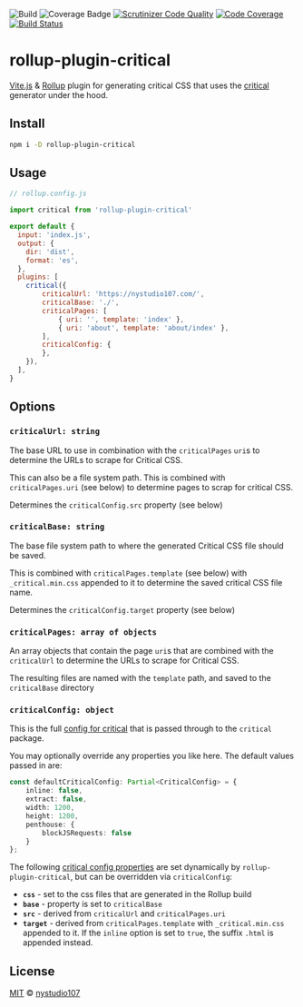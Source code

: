 ![Build](https://github.com/nystudio107/rollup-plugin-critical/actions/workflows/node.js.yml/badge.svg)
![Coverage Badge](https://img.shields.io/endpoint?url=https://gist.githubusercontent.com/khalwat/550f6ee414a26e0c8eae7cb6af3c214e/raw/rollup-plugin-critical__heads_master.json)
[![Scrutinizer Code Quality](https://scrutinizer-ci.com/g/nystudio107/rollup-plugin-critical/badges/quality-score.png?b=master)](https://scrutinizer-ci.com/g/nystudio107/rollup-plugin-critical/?branch=master)
[![Code Coverage](https://scrutinizer-ci.com/g/nystudio107/rollup-plugin-critical/badges/coverage.png?b=master)](https://scrutinizer-ci.com/g/nystudio107/rollup-plugin-critical/?branch=master)
[![Build Status](https://scrutinizer-ci.com/g/nystudio107/rollup-plugin-critical/badges/build.png?b=master)](https://scrutinizer-ci.com/g/nystudio107/rollup-plugin-critical/build-status/master)

# rollup-plugin-critical

[Vite.js](https://vitejs.dev/) & [Rollup](https://rollupjs.org/) plugin for generating critical CSS that uses the [critical](https://github.com/addyosmani/critical) generator under the hood.

## Install

```bash
npm i -D rollup-plugin-critical
```

## Usage

```js
// rollup.config.js

import critical from 'rollup-plugin-critical'

export default {
  input: 'index.js',
  output: {
    dir: 'dist',
    format: 'es',
  },
  plugins: [
    critical({
        criticalUrl: 'https://nystudio107.com/',
        criticalBase: './',
        criticalPages: [
            { uri: '', template: 'index' },
            { uri: 'about', template: 'about/index' },
        ],
        criticalConfig: {
        },
    }),
  ],
}
```

## Options

### `criticalUrl: string`

The base URL to use in combination with the `criticalPages` `uri`s to determine the URLs to scrape for Critical CSS.

This can also be a file system path. This is combined with `criticalPages.uri` (see below) to determine pages to scrap for critical CSS.

Determines the `criticalConfig.src` property (see below)

### `criticalBase: string`

The base file system path to where the generated Critical CSS file should be saved.

This is combined with `criticalPages.template` (see below) with `_critical.min.css` appended to it to determine the saved critical CSS file name.

Determines the `criticalConfig.target` property (see below)

### `criticalPages: array of objects`

An array objects that contain the page `uri`s that are combined with the `criticalUrl` to determine the URLs to scrape for Critical CSS.

The resulting files are named with the `template` path, and saved to the `criticalBase` directory

### `criticalConfig: object`

This is the full [config for critical](https://github.com/addyosmani/critical#options) that is passed through to the `critical` package.

You may optionally override any properties you like here. The default values passed in are:

```ts
const defaultCriticalConfig: Partial<CriticalConfig> = {
    inline: false,
    extract: false,
    width: 1200,
    height: 1200,
    penthouse: {
        blockJSRequests: false
    }
};
```

The following [critical config properties](https://github.com/addyosmani/critical#options) are set dynamically by `rollup-plugin-critical`, but can be overridden via `criticalConfig`:

- **`css`** - set to the css files that are generated in the Rollup build
- **`base`** - property is set to `criticalBase`
- **`src`** - derived from `criticalUrl` and `criticalPages.uri`
- **`target`** - derived from `criticalPages.template` with `_critical.min.css` appended to it. If the `inline` option is set to `true`, the suffix `.html` is appended instead.
## License

[MIT](LICENSE) © [nystudio107](https://nystudio107.com)
